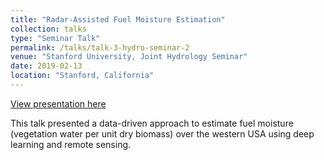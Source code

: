 ```yaml
---
title: "Radar-Assisted Fuel Moisture Estimation"
collection: talks
type: "Seminar Talk"
permalink: /talks/talk-3-hydro-seminar-2
venue: "Stanford University, Joint Hydrology Seminar"
date: 2019-02-13
location: "Stanford, California"
---
```

<a href="https://www.dropbox.com/s/edqp5rae7p7wfre/HydroSeminar_13Feb2019.pptx?dl=0" target="_blank">View presentation here</a>

This talk presented a data-driven approach to estimate fuel moisture (vegetation water per unit dry biomass) over the western USA using deep learning and remote sensing.
